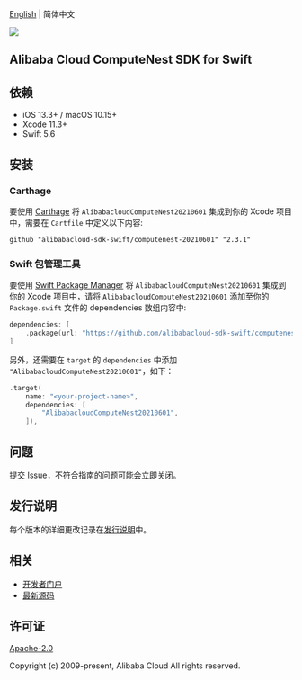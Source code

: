[English](README.md) | 简体中文

![](https://aliyunsdk-pages.alicdn.com/icons/AlibabaCloud.svg)

## Alibaba Cloud ComputeNest SDK for Swift

## 依赖

- iOS 13.3+ / macOS 10.15+
- Xcode 11.3+
- Swift 5.6

## 安装

### Carthage

要使用 [Carthage](https://github.com/Carthage/Carthage) 将 `AlibabacloudComputeNest20210601` 集成到你的 Xcode 项目中，需要在 `Cartfile` 中定义以下内容:

```ogdl
github "alibabacloud-sdk-swift/computenest-20210601" "2.3.1"
```

### Swift 包管理工具

要使用 [Swift Package Manager](https://swift.org/package-manager/) 将 `AlibabacloudComputeNest20210601` 集成到你的 Xcode 项目中，请将 `AlibabacloudComputeNest20210601` 添加至你的 `Package.swift` 文件的 dependencies 数组内容中:

```swift
dependencies: [
    .package(url: "https://github.com/alibabacloud-sdk-swift/computenest-20210601.git", from: "2.3.1")
]
```

另外，还需要在 `target` 的 `dependencies` 中添加 `"AlibabacloudComputeNest20210601"`，如下：

```swift
.target(
    name: "<your-project-name>",
    dependencies: [
        "AlibabacloudComputeNest20210601",
    ]),
```

## 问题

[提交 Issue](https://github.com/alibabacloud-sdk-swift/computenest-20210601/issues/new)，不符合指南的问题可能会立即关闭。

## 发行说明

每个版本的详细更改记录在[发行说明](./ChangeLog.txt)中。

## 相关

* [开发者门户](https://next.api.aliyun.com/home)
* [最新源码](https://github.com/alibabacloud-sdk-swift/computenest-20210601)

## 许可证

[Apache-2.0](http://www.apache.org/licenses/LICENSE-2.0)

Copyright (c) 2009-present, Alibaba Cloud All rights reserved.
